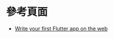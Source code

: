 # 參考頁面
- [Write your first Flutter app on the web](https://docs.flutter.dev/get-started/codelab-web)
